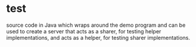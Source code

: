 # test
 source code in Java which wraps around the demo program and can be used to create a server that acts as a sharer, for testing helper implementations, and acts as a helper, for testing sharer implementations.
